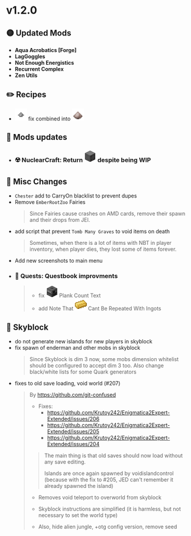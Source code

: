 # v1.2.0


## 🟡 Updated Mods

- **Aqua Acrobatics [Forge]**
- **LagGoggles**
- **Not Enough Energistics**
- **Recurrent Complex**
- **Zen Utils**

## ✏️ **Recipes**
  - ![](https://github.com/Krutoy242/mc-icons/raw/master/i/rustic/dust_tiny_iron__0.png "Tiny Pile of Iron Dust") fix combined into ![](https://github.com/Krutoy242/mc-icons/raw/master/i/thermalfoundation/material__0.png "Pulverized Iron")

## 🔵 **Mods updates**
  - ### ☢️ **NuclearCraft**: Return ![](https://github.com/Krutoy242/mc-icons/raw/master/i/nuclearcraft/fission_shield_manager__0.png "Fission Neutron Shield Manager (WIP)") despite being WIP



## 🔄 **Misc Changes**
  - `Chester` add to CarryOn blacklist to prevent dupes
  - Remove `EmberRootZoo` Fairies
    > Since Fairies cause crashes on AMD cards, remove their spawn and their drops from JEI.
  - add script that prevent `Tomb Many Graves` to void items on death
    > Sometimes, when there is a lot of items with NBT in player inventory, when player dies, they lost some of items forever.
  - Add new screenshots to main menu
  - ### 📖 **Quests**: Questbook improvments
    > - fix ![](https://github.com/Krutoy242/mc-icons/raw/master/i/mekanism/machineblock2__5.png "Precision Sawmill") Plank Count Text
    > - add Note That ![](https://github.com/Krutoy242/mc-icons/raw/master/i/tconstruct/ingots__5.png "Aluminum Brass Ingot") Cant Be Repeated With Ingots




## 🌌 Skyblock
  - do not generate new islands for new players in skyblock
  - fix spawn of enderman and other mobs in skyblock
    > Since Skyblock is dim 3 now, some mobs dimension whitelist should be configured to accept dim 3 too.
    > Also change black/white lists for some Quark generators
  - fixes to old save loading, void world (#207)
    > 
    > By https://github.com/git-confused
    > 
    > - Fixes:
    >   - https://github.com/Krutoy242/Enigmatica2Expert-Extended/issues/206
    >   - https://github.com/Krutoy242/Enigmatica2Expert-Extended/issues/205
    >   - https://github.com/Krutoy242/Enigmatica2Expert-Extended/issues/204
    > 
    > > The main thing is that old saves should now load without any save editing.
    > > 
    > > Islands are once again spawned by voidislandcontrol (because with the fix to #205, JED can't remember it already spawned the island)
    > 
    > - Removes void teleport to overworld from skyblock
    > 
    > - Skyblock instructions are simplified (it is harmless, but not necessary to set the world type)
    > 
    > - Also, hide alien jungle, +otg config version, remove seed



